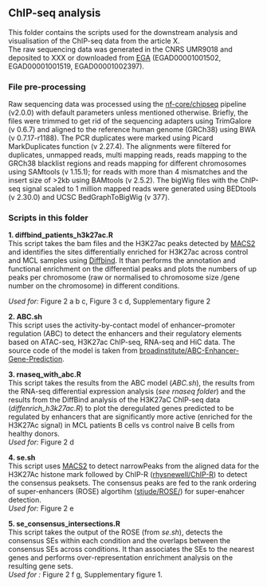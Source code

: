 ## ChIP-seq analysis 
This folder contains the scripts used for the downstream analysis and visualisation of the ChIP-seq data from the article X. \
The raw sequencing data was generated in the CNRS UMR9018 and deposited to XXX or downloaded from [EGA](https://ega-archive.org/) (EGAD00001001502, EGAD00001001519, EGAD00001002397).

### File pre-processing
Raw sequencing data was processed using the [nf-core/chipseq](https://nf-co.re/chipseq/2.0.0) pipeline (v2.0.0) with default parameters unless mentioned otherwise. 
Briefly, the files were trimmed to get rid of the sequencing adapters using TrimGalore (v 0.6.7) and aligned to the reference human genome (GRCh38) using BWA (v 0.7.17-r1188).
The PCR duplicates were marked using Picard MarkDuplicates function (v 2.27.4). The alignments were filtered for duplicates, unmapped reads, multi mapping reads, reads mapping 
to the GRCh38 blacklist regions and reads mapping for different chromosomes using SAMtools (v 1.15.1); for reads with more than 4 mismatches and the insert size of >2kb using 
BAMtools (v 2.5.2). The bigWig files with the ChIP-seq signal scaled to 1 million mapped reads were generated using BEDtools (v 2.30.0) and UCSC BedGraphToBigWig (v 377).

### Scripts in this folder

**1. diffbind_patients_h3k27ac.R** \
This script takes the bam files and the H3K27ac peaks detected by [MACS2](https://pypi.org/project/MACS2/) and identifies the sites differentially enriched for H3K27ac across control and MCL samples using [Diffbind](https://bioconductor.org/packages/release/bioc/html/DiffBind.html). It than performs the annotation and functional enrichment on the differential peaks and plots the numbers of up peaks per chromosome (raw or normalised to chromosome size /gene number on the chromosome) in different conditions.

*Used for:* Figure 2 a b c, Figure 3 c d, Supplementary figure 2

**2. ABC.sh** \
This script uses the activity-by-contact model of enhancer–promoter regulation (ABC) to detect the enhancers and their regulatory elements based on ATAC-seq, H3K27ac ChIP-seq, RNA-seq and HiC data. The source code of the model is taken from [broadinstitute/ABC-Enhancer-Gene-Prediction](https://github.com/broadinstitute/ABC-Enhancer-Gene-Prediction/tree/master). 

**3. rnaseq_with_abc.R** \
This script takes the results from the ABC model (*ABC.sh*), the results from the RNA-seq differential expression analysis (*see rnaseq folder*) and the results from the DiffBind analysis of the H3K27aC ChIP-seq data (*diffenrich_h3k27ac.R*) to plot the deregulated genes predicted to be regulated by enhancers that are significantly more active (enriched for the H3K27Ac signal) in MCL patients B cells vs control naive B cells from healthy donors. \
*Used for:* Figure 2 d 

**4. se.sh** \
This script uses [MACS2](https://pypi.org/project/MACS2/) to detect narrowPeaks from the aligned data for the H3K27Ac histone mark followed by ChIP-R ([rhysnewell/ChIP-R](https://github.com/rhysnewell/ChIP-R)) to detect the consensus peaksets.
The consensus peaks are fed to the rank ordering of super-enhancers (ROSE) algortihm ([stjude/ROSE/](https://github.com/stjude/ROSE/tree/master)) for super-enahcer detection. \
*Used for:* Figure 2 e 

**5. se_consensus_intersections.R** \
This script takes the output of the ROSE (from *se.sh*), detects the consensus SEs within each condition and the overlaps between the consensus SEs across conditions. It than associates the SEs to the nearest genes and performs over-representation enrichment analysis on the resulting gene sets. \
*Used for :* Figure 2 f g, Supplementary figure 1.


